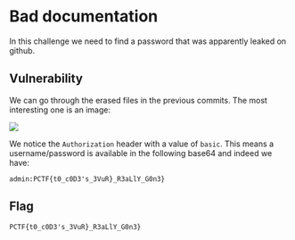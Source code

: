 # Bad documentation

In this challenge we need to find a password that was apparently leaked on github.

## Vulnerability

We can go through the erased files in the previous commits. The most interesting one is an image:

![](https://raw.githubusercontent.com/BasiliCS/writeups/pctf/pctf/osint/bad-documentation-0.png)

We notice the `Authorization` header with a value of `basic`. This means a username/password is available in the following base64 and indeed we have:

`admin:PCTF{t0_c0D3's_3VuR}_R3aLlY_G0n3}`

## Flag

`PCTF{t0_c0D3's_3VuR}_R3aLlY_G0n3}`
